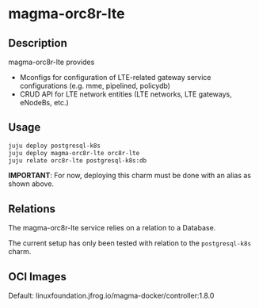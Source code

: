 # magma-orc8r-lte

## Description
magma-orc8r-lte provides
- Mconfigs for configuration of LTE-related gateway service configurations (e.g. mme, pipelined, policydb)
- CRUD API for LTE network entities (LTE networks, LTE gateways, eNodeBs, etc.)

## Usage

```bash
juju deploy postgresql-k8s
juju deploy magma-orc8r-lte orc8r-lte
juju relate orc8r-lte postgresql-k8s:db
```

**IMPORTANT**: For now, deploying this charm must be done with an alias as shown above.

## Relations

The magma-orc8r-lte service relies on a relation to a Database. 

The current setup has only been tested with relation to the `postgresql-k8s` charm.

## OCI Images

Default: linuxfoundation.jfrog.io/magma-docker/controller:1.8.0


